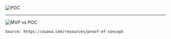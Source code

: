 ![POC](https://assets.asana.biz/transform/510762c3-0056-494b-97f3-3b1e25601493/inline-project-planning-proof-of-concept-3-2x?io=transform:fill,width:2560&format=webp)
_____
![MVP vs POC](https://assets.asana.biz/transform/2cc686a3-aba8-42e8-be8d-5e1fe1e42bc6/inline-project-planning-proof-of-concept-2-2x?io=transform:fill,width:2560&format=webp)

    Source: https://asana.com/resources/proof-of-concept